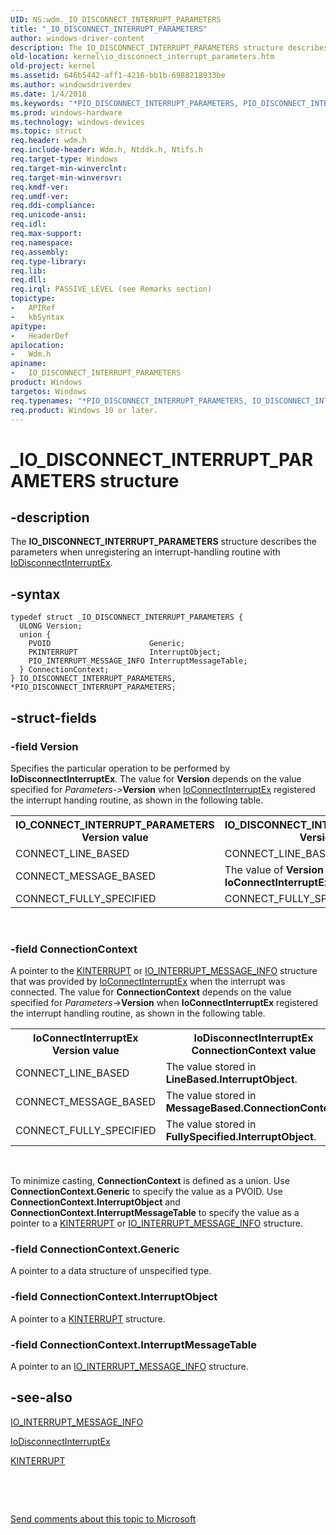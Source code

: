 ```yaml
---
UID: NS:wdm._IO_DISCONNECT_INTERRUPT_PARAMETERS
title: "_IO_DISCONNECT_INTERRUPT_PARAMETERS"
author: windows-driver-content
description: The IO_DISCONNECT_INTERRUPT_PARAMETERS structure describes the parameters when unregistering an interrupt-handling routine with IoDisconnectInterruptEx.
old-location: kernel\io_disconnect_interrupt_parameters.htm
old-project: kernel
ms.assetid: 646b5442-aff1-4216-bb1b-6988218933be
ms.author: windowsdriverdev
ms.date: 1/4/2018
ms.keywords: "*PIO_DISCONNECT_INTERRUPT_PARAMETERS, PIO_DISCONNECT_INTERRUPT_PARAMETERS structure pointer [Kernel-Mode Driver Architecture], PIO_DISCONNECT_INTERRUPT_PARAMETERS, wdm/IO_DISCONNECT_INTERRUPT_PARAMETERS, IO_DISCONNECT_INTERRUPT_PARAMETERS structure [Kernel-Mode Driver Architecture], kstruct_b_f8b627a3-a9ce-4a6c-8e3a-c0354ecdff7f.xml, IO_DISCONNECT_INTERRUPT_PARAMETERS, kernel.io_disconnect_interrupt_parameters, wdm/PIO_DISCONNECT_INTERRUPT_PARAMETERS, _IO_DISCONNECT_INTERRUPT_PARAMETERS"
ms.prod: windows-hardware
ms.technology: windows-devices
ms.topic: struct
req.header: wdm.h
req.include-header: Wdm.h, Ntddk.h, Ntifs.h
req.target-type: Windows
req.target-min-winverclnt: 
req.target-min-winversvr: 
req.kmdf-ver: 
req.umdf-ver: 
req.ddi-compliance: 
req.unicode-ansi: 
req.idl: 
req.max-support: 
req.namespace: 
req.assembly: 
req.type-library: 
req.lib: 
req.dll: 
req.irql: PASSIVE_LEVEL (see Remarks section)
topictype:
-	APIRef
-	kbSyntax
apitype:
-	HeaderDef
apilocation:
-	Wdm.h
apiname:
-	IO_DISCONNECT_INTERRUPT_PARAMETERS
product: Windows
targetos: Windows
req.typenames: "*PIO_DISCONNECT_INTERRUPT_PARAMETERS, IO_DISCONNECT_INTERRUPT_PARAMETERS"
req.product: Windows 10 or later.
---
```


# _IO_DISCONNECT_INTERRUPT_PARAMETERS structure


## -description


The <b>IO_DISCONNECT_INTERRUPT_PARAMETERS</b> structure describes the parameters when unregistering an interrupt-handling routine with <a href="..\wdm\nf-wdm-iodisconnectinterruptex.md">IoDisconnectInterruptEx</a>.


## -syntax


````
typedef struct _IO_DISCONNECT_INTERRUPT_PARAMETERS {
  ULONG Version;
  union {
    PVOID                      Generic;
    PKINTERRUPT                InterruptObject;
    PIO_INTERRUPT_MESSAGE_INFO InterruptMessageTable;
  } ConnectionContext;
} IO_DISCONNECT_INTERRUPT_PARAMETERS, *PIO_DISCONNECT_INTERRUPT_PARAMETERS;
````


## -struct-fields




### -field Version

Specifies the particular operation to be performed by <b>IoDisconnectInterruptEx</b>. The value for <b>Version</b> depends on the value specified for <i>Parameters-</i>&gt;<b>Version</b> when <a href="..\wdm\nf-wdm-ioconnectinterruptex.md">IoConnectInterruptEx</a> registered the interrupt handing routine, as shown in the following table.

<table>
<tr>
<th>IO_CONNECT_INTERRUPT_PARAMETERS Version value</th>
<th>IO_DISCONNECT_INTERRUPT_PARAMETERS Version value</th>
</tr>
<tr>
<td>
CONNECT_LINE_BASED

</td>
<td>
CONNECT_LINE_BASED

</td>
</tr>
<tr>
<td>
CONNECT_MESSAGE_BASED

</td>
<td>
The value of <b>Version</b> output by <b>IoConnectInterruptEx</b>.

</td>
</tr>
<tr>
<td>
CONNECT_FULLY_SPECIFIED

</td>
<td>
CONNECT_FULLY_SPECIFIED

</td>
</tr>
</table>
 


### -field ConnectionContext

A pointer to the <a href="https://msdn.microsoft.com/library/windows/hardware/ff554237">KINTERRUPT</a> or <a href="..\wdm\ns-wdm-_io_interrupt_message_info.md">IO_INTERRUPT_MESSAGE_INFO</a> structure that was provided by <a href="..\wdm\nf-wdm-ioconnectinterruptex.md">IoConnectInterruptEx</a> when the interrupt was connected. The value for <b>ConnectionContext</b> depends on the value specified for <i>Parameters</i>-&gt;<b>Version</b> when <b>IoConnectInterruptEx</b> registered the interrupt handling routine, as shown in the following table.

<table>
<tr>
<th>IoConnectInterruptEx Version value</th>
<th>IoDisconnectInterruptEx ConnectionContext value</th>
</tr>
<tr>
<td>
CONNECT_LINE_BASED

</td>
<td>
The value stored in <b>LineBased.InterruptObject</b>.

</td>
</tr>
<tr>
<td>
CONNECT_MESSAGE_BASED

</td>
<td>
The value stored in <b>MessageBased.ConnectionContext</b>.

</td>
</tr>
<tr>
<td>
CONNECT_FULLY_SPECIFIED

</td>
<td>
The value stored in <b>FullySpecified.InterruptObject</b>.

</td>
</tr>
</table>
 

To minimize casting, <b>ConnectionContext</b> is defined as a union. Use <b>ConnectionContext.Generic</b> to specify the value as a PVOID. Use <b>ConnectionContext.InterruptObject</b> and <b>ConnectionContext.InterruptMessageTable</b> to specify the value as a pointer to a <a href="https://msdn.microsoft.com/library/windows/hardware/ff554237">KINTERRUPT</a> or <a href="..\wdm\ns-wdm-_io_interrupt_message_info.md">IO_INTERRUPT_MESSAGE_INFO</a> structure.


### -field ConnectionContext.Generic

A pointer to a data structure of unspecified type.


### -field ConnectionContext.InterruptObject

A pointer to a <a href="https://msdn.microsoft.com/library/windows/hardware/ff554237">KINTERRUPT</a> structure.


### -field ConnectionContext.InterruptMessageTable

A pointer to an <a href="..\wdm\ns-wdm-_io_interrupt_message_info.md">IO_INTERRUPT_MESSAGE_INFO</a> structure.


## -see-also

<a href="..\wdm\ns-wdm-_io_interrupt_message_info.md">IO_INTERRUPT_MESSAGE_INFO</a>



<a href="..\wdm\nf-wdm-iodisconnectinterruptex.md">IoDisconnectInterruptEx</a>



<a href="https://msdn.microsoft.com/library/windows/hardware/ff554237">KINTERRUPT</a>



 

 

<a href="mailto:wsddocfb@microsoft.com?subject=Documentation%20feedback [kernel\kernel]:%20IO_DISCONNECT_INTERRUPT_PARAMETERS structure%20 RELEASE:%20(1/4/2018)&amp;body=%0A%0APRIVACY STATEMENT%0A%0AWe use your feedback to improve the documentation. We don't use your email address for any other purpose, and we'll remove your email address from our system after the issue that you're reporting is fixed. While we're working to fix this issue, we might send you an email message to ask for more info. Later, we might also send you an email message to let you know that we've addressed your feedback.%0A%0AFor more info about Microsoft's privacy policy, see http://privacy.microsoft.com/en-us/default.aspx." title="Send comments about this topic to Microsoft">Send comments about this topic to Microsoft</a>

